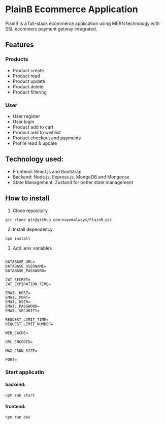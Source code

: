 # PlainB Ecommerce Application
PlainB is a full-stack ecommerce application using MERN technology with SSL ecommerz payment getway integrated.

## Features
### Products
- Product create
- Product read
- Product update
- Product delete
- Product filtering

### User
- User register
- User login
- Product add to cart
- Product add to wishlist
- Product checkout and payments
- Profile read & update


## Technology used:
- Frontend: React.js and Bootstrap
- Backend: Node.js, Express.js, MongoDB and Mongoose
- State Management: Zustand for better state management
  
## How to install
1. Clone repository
```
git clone git@github.com:nayemalways/PlainB.git
```

2. Install dependency
```
npm install
```

3. Add .env variables
```

DATABASE_URL= 
DATABASE_USERNAME=
DATABASE_PASSWORD= 

JWT_SECRET= 
JWT_EXPIRATION_TIME=

EMAIL_HOST= 
EMAIL_PORT= 
EMAIL_USER= 
EMAIL_PASSWORD=
EMAIL_SECURITY=

REQUEST_LIMIT_TIME=
REQUEST_LIMIT_NUMBER=

WEB_CACHE=

URL_ENCODED=

MAX_JSON_SIZE=

PORT=

```

### Start applicatin
#### backend:
```
npm run start
```
#### frontend:
```
npm run dev
```

